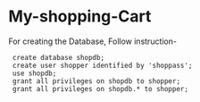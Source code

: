 # My-shopping-Cart

For creating the Database, Follow instruction-

``` mysql 
 create database shopdb;
 create user shopper identified by 'shoppass';
 use shopdb;
 grant all privileges on shopdb to shopper;
 grant all privileges on shopdb.* to shopper;
```
